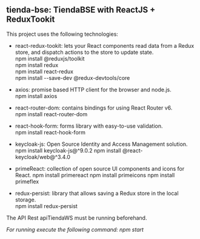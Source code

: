 ## tienda-bse: TiendaBSE with ReactJS + ReduxTookit

This project uses the following technologies:

- react-redux-tookit: lets your React components read data from a Redux store, and dispatch actions to the store to update state.  
  npm install @reduxjs/toolkit  
  npm install redux  
  npm install react-redux  
  npm install --save-dev @redux-devtools/core

- axios: promise based HTTP client for the browser and node.js.  
  npm install axios

- react-router-dom: contains bindings for using React Router v6.  
  npm install react-router-dom

- react-hook-form: forms library with easy-to-use validation.  
  npm install react-hook-form

- keycloak-js: Open Source Identity and Access Management solution.
  npm install keycloak-js@^9.0.2
  npm install @react-keycloak/web@^3.4.0

- primeReact: collection of open source UI components and icons for React.
  npm install primereact
  npm install primeicons
  npm install primeflex

- redux-persist: library that allows saving a Redux store in the local storage.  
  npm install redux-persist

The API Rest apiTiendaWS must be running beforehand.

_For running execute the following command: npm start_
